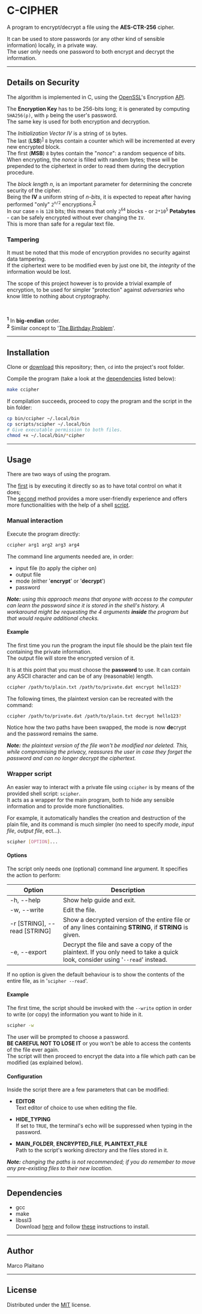 # C-CIPHER

A program to encrypt/decrypt a file using the **AES-CTR-256** cipher.

It can be used to store passwords (or any other kind of sensible information) 
locally, in a private way.  
The user only needs one password to both encrypt and decrypt the information.

- - - - - - - - - - - - - - - - - - - - - - - - - - - - - - - - - - - - - - - -

## Details on Security

The algorithm is implemented in C, using the [OpenSSL]'s Encryption [API].

The **Encryption Key** has to be 256-bits long; it is generated by computing
`SHA256(p)`, with `p` being the user's password.  
The same key is used for both encryption and decryption.

The _Initialization Vector IV_ is a string of `16` bytes.  
The last (**LSB**)<sup>[1](#f1)</sup> `8` bytes contain a counter which will be
incremented at every new encrypted block.  
The first (**MSB**) `8` bytes contain the "_nonce_": a random sequence of bits.  
When encrypting, the _nonce_ is filled with random bytes; these will be
prepended to the ciphertext in order to read them during the decryption
procedure.

The _block length n_, is an important parameter for determining the concrete
security of the cipher.  
Being the **IV** a uniform string of _n-bits_, it is expected to repeat after
having performed "only" `2`<sup>`n/2`</sup> encryptions.<sup>[2](#f2)</sup>  
In our case `n` is `128` bits; this means that only `2`<sup>`64`</sup> blocks -
or `2*10`<sup>`5`</sup> **Petabytes** - can be safely encrypted without ever
changing the `IV`.  
This is more than safe for a regular text file.

### Tampering

It must be noted that this mode of encryption provides no security against data
tampering.  
If the ciphertext were to be modified even by just one bit, the *integrity* of
the information would be lost.

The scope of this project however is to provide a trivial example of encryption,
to be used for simpler "protection" against *adversaries* who know little to
nothing about cryptography.

<br>

<sup id="f1">**1**</sup> In **big-endian** order.  
<sup id="f2">**2**</sup> Similar concept to '[The Birthday Problem]'.

- - - - - - - - - - - - - - - - - - - - - - - - - - - - - - - - - - - - - - - -

## Installation

Clone or [download] this repository; then, `cd` into the project's root folder.

Compile the program (take a look at the [dependencies] listed below):
```sh
make ccipher
```

If compilation succeeds, proceed to copy the program and the script in the bin
folder:

```sh
cp bin/ccipher ~/.local/bin
cp scripts/scipher ~/.local/bin
# Give executable permission to both files.
chmod +x ~/.local/bin/*cipher
```

- - - - - - - - - - - - - - - - - - - - - - - - - - - - - - - - - - - - - - - -

## Usage

There are two ways of using the program.

The [first] is by executing it directly so as to have total control on what it
does;  
The [second] method provides a more user-friendly experience and offers more
functionalities with the help of a shell [script].

### Manual interaction

Execute the program directly:

```sh
ccipher arg1 arg2 arg3 arg4
```

The command line arguments needed are, in order:

+ input file (to apply the cipher on)
+ output file
+ mode (either '**encrypt**' or '**decrypt**')
+ password

_**Note:** using this approach means that anyone with access to the computer
can learn the password since it is stored in the shell's history.
A workaround might be requesting the 4 arguments **inside** the program but that
would require additional checks._

#### Example

The first time you run the program the input file should be the plain text file
containing the private information.  
The output file will store the encrypted version of it.

It is at this point that you must choose the **password** to use. It can contain
any ASCII character and can be of any (reasonable) length.

```sh
ccipher /path/to/plain.txt /path/to/private.dat encrypt hello123?
```

The following times, the plaintext version can be recreated with the command:

```sh
ccipher /path/to/private.dat /path/to/plain.txt decrypt hello123?
```

Notice how the two paths have been swapped, the mode is now **de**crypt and the
password remains the same.

_**Note:** the plaintext version of the file won't be modified nor deleted. This,
while compromising the privacy, reassures the user in case they forget the
password and can no longer decrypt the ciphertext._

### Wrapper script

An easier way to interact with a private file using `ccipher` is by means of
the provided shell script: `scipher`.  
It acts as a wrapper for the main program, both to hide any sensible information
and to provide more functionalities.

For example, it automatically handles the creation and destruction of the plain
file, and its command is much simpler (no need to specify _mode_, _input file_,
_output file_, ect...).
```sh
scipher [OPTION]...
```

#### Options

The script only needs one (optional) command line argument. It specifies the
action to perform:

| Option      | Description |
| ----------- | ----------- |
| -h, --help      | Show help guide and exit.       |
| -w, --write   | Edit the file.        |
| -r [STRING], --read [STRING] | Show a decrypted version of the entire file or of any lines containing **STRING**, if **STRING** is given. |
| -e, --export | Decrypt the file and save a copy of the plaintext. If you only need to take a quick look, consider using '`--read`' instead. |

If no option is given the default behaviour is to show the contents of the
entire file, as in '`scipher --read`'.

#### Example

The first time, the script should be invoked with the `--write` option in order
to write (or copy) the information you want to hide in it.

```sh
scipher -w
```

The user will be prompted to choose a password.  
**BE CAREFUL NOT TO LOSE IT** or you won't be able to access the contents of the
file ever again.  
The script will then proceed to encrypt the data into a file which path can be
modified (as explained below).

#### Configuration

Inside the script there are a few parameters that can be modified:

+ **EDITOR**  
    Text editor of choice to use when editing the file.

+ **HIDE_TYPING**  
    If set to `TRUE`, the terminal's echo will be suppressed when typing in the
    password.

+ **MAIN_FOLDER**, **ENCRYPTED_FILE**, **PLAINTEXT_FILE**  
    Path to the script's working directory and the files stored in it.

_**Note:** changing the paths is not recommended; if you do remember to move any
pre-existing files to their new location._
- - - - - - - - - - - - - - - - - - - - - - - - - - - - - - - - - - - - - - - -

## Dependencies

+ gcc
+ make
+ libssl3  
    Download [here] and follow [these] instructions to install.

- - - - - - - - - - - - - - - - - - - - - - - - - - - - - - - - - - - - - - - -

## Author

Marco Plaitano

- - - - - - - - - - - - - - - - - - - - - - - - - - - - - - - - - - - - - - - -

## License

Distributed under the [MIT] license.


<!-- Links -->

[OpenSSL]:
https://www.openssl.org/
"Main Website"

[API]:
https://www.openssl.org/docs/man3.0/man3/EVP_aes_256_ctr.html
"Online Documentation"

[The Birthday Problem]:
https://en.wikipedia.org/wiki/Birthday_problem
"Wikipedia Article"

[download]:
https://github.com/marcoplaitano/credentials-storer/archive/refs/heads/main.zip
"ZIP Download"

[dependencies]:
#dependencies
"Anchor to header"

[first]:
#manual-interaction
"Anchor to header"

[second]:
#wrapper-script
"Anchor to header"

[script]:
scripts/scipher
"Repository file"

[here]:
https://www.openssl.org/source/

[these]:
https://github.com/openssl/openssl/blob/master/INSTALL.md

[MIT]:
LICENSE
"Repository file"
